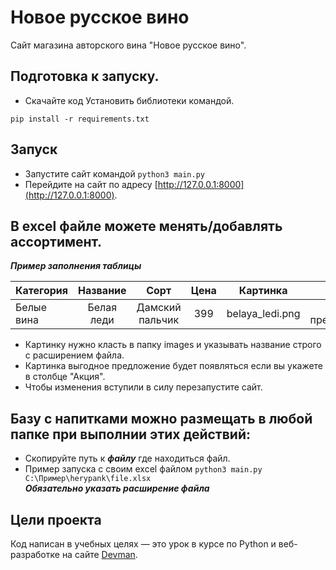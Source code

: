 # Новое русское вино

Сайт магазина авторского вина "Новое русское вино".

## Подготовка к запуску.  

- Скачайте код
Установить библиотеки командой.  
```
pip install -r requirements.txt
```

## Запуск


- Запустите сайт командой `python3 main.py`
- Перейдите на сайт по адресу [http://127.0.0.1:8000](http://127.0.0.1:8000).

## В excel файле можете менять/добавлять ассортимент.  

***Пример заполнения таблицы***

| Категория  | Название  | Сорт |Цена |Картинка |Акция |
|:------------- |:---------------:|:---------------:|:---------------:|:---------------:| -------------:|
| Белые вина     | Белая леди |     Дамский пальчик | 399 |belaya_ledi.png | Выгодное предложение |  
  
- Картинку нужно класть в папку images и указывать название строго с расширением файла.
- Картинка выгодное предложение будет появляться если вы укажете в столбце "Акция".
- Чтобы изменения вступили в силу перезапустите сайт.  

## Базу с напитками можно размещать в любой папке при выполнии этих действий:

- Скопируйте путь к ***файлу*** где находиться файл.
- Пример запуска с своим excel файлом `python3 main.py C:\Пример\herypank\file.xlsx`   
 ***Обязательно указать расширение файла***

## Цели проекта

Код написан в учебных целях — это урок в курсе по Python и веб-разработке на сайте [Devman](https://dvmn.org).

